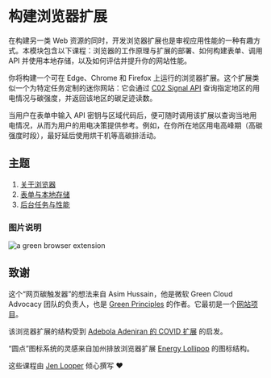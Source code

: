 # 构建浏览器扩展

在构建另一类 Web 资源的同时，开发浏览器扩展也是审视应用性能的一种有趣方式。本模块包含以下课程：浏览器的工作原理与扩展的部署、如何构建表单、调用 API 并使用本地存储，以及如何评估并提升你的网站性能。

你将构建一个可在 Edge、Chrome 和 Firefox 上运行的浏览器扩展。这个扩展类似一个为特定任务定制的迷你网站：它会通过 [C02 Signal API](https://www.co2signal.com) 查询指定地区的用电情况与碳强度，并返回该地区的碳足迹读数。

当用户在表单中输入 API 密钥与区域代码后，便可随时调用该扩展以查询当地用电情况，从而为用户的用电决策提供参考。例如，在你所在地区用电高峰期（高碳强度时段），最好延后使用烘干机等高碳排活动。

## 主题

1. [关于浏览器](1-about-browsers/README.md)
2. [表单与本地存储](2-forms-browsers-local-storage/README.md)
3. [后台任务与性能](3-background-tasks-and-performance/README.md)

### 图片说明

![a green browser extension](extension-screenshot.png)

## 致谢

这个“网页碳触发器”的想法来自 Asim Hussain，他是微软 Green Cloud Advocacy 团队的负责人，也是 [Green Principles](https://principles.green/) 的作者。它最初是一个[网站项目](https://github.com/jlooper/green)。

该浏览器扩展的结构受到 [Adebola Adeniran 的 COVID 扩展](https://github.com/onedebos/covtension) 的启发。

“圆点”图标系统的灵感来自加州排放浏览器扩展 [Energy Lollipop](https://energylollipop.com/) 的图标结构。

这些课程由 [Jen Looper](https://www.twitter.com/jenlooper) 倾心撰写 ♥️
